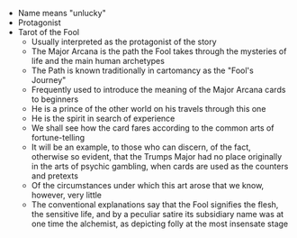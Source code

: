 - Name means "unlucky"
- Protagonist
- Tarot of the Fool
	- Usually interpreted as the protagonist of the story
	- The Major Arcana is the path the Fool takes through the mysteries of life and the main human archetypes
	- The Path is known traditionally in cartomancy as the "Fool's Journey"
	- Frequently used to introduce the meaning of the Major Arcana cards to beginners
	- He is a prince of the other world on his travels through this one
	- He is the spirit in search of experience
	- We shall see how the card fares according to the common arts of fortune-telling
	- It will be an example, to those who can discern, of the fact, otherwise so evident, that the Trumps Major had no place originally in the arts of psychic gambling, when cards are used as the counters and pretexts
	- Of the circumstances under which this art arose that we know, however, very little
	- The conventional explanations say that the Fool signifies the flesh, the sensitive life, and by a peculiar satire its subsidiary name was at one time the alchemist, as depicting folly at the most insensate stage